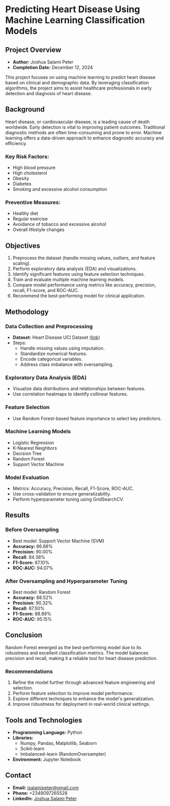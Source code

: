 # Predicting Heart Disease Using Machine Learning Classification Models

## Project Overview
- **Author:** Joshua Salami Peter
- **Completion Date:** December 12, 2024

This project focuses on using machine learning to predict heart disease based on clinical and demographic data. By leveraging classification algorithms, the project aims to assist healthcare professionals in early detection and diagnosis of heart disease.

## Background
Heart disease, or cardiovascular disease, is a leading cause of death worldwide. Early detection is vital to improving patient outcomes. Traditional diagnostic methods are often time-consuming and prone to error. Machine learning offers a data-driven approach to enhance diagnostic accuracy and efficiency.

### Key Risk Factors:
- High blood pressure
- High cholesterol
- Obesity
- Diabetes
- Smoking and excessive alcohol consumption

### Preventive Measures:
- Healthy diet
- Regular exercise
- Avoidance of tobacco and excessive alcohol
- Overall lifestyle changes

## Objectives
1. Preprocess the dataset (handle missing values, outliers, and feature scaling).
2. Perform exploratory data analysis (EDA) and visualizations.
3. Identify significant features using feature selection techniques.
4. Train and evaluate multiple machine learning models.
5. Compare model performance using metrics like accuracy, precision, recall, F1-score, and ROC-AUC.
6. Recommend the best-performing model for clinical application.

## Methodology

### Data Collection and Preprocessing
- **Dataset:** Heart Disease UCI Dataset ([link](https://archive.ics.uci.edu/ml/datasets/Heart+Disease))
- Steps:
  - Handle missing values using imputation.
  - Standardize numerical features.
  - Encode categorical variables.
  - Address class imbalance with oversampling.

### Exploratory Data Analysis (EDA)
- Visualize data distributions and relationships between features.
- Use correlation heatmaps to identify collinear features.

### Feature Selection
- Use Random Forest-based feature importance to select key predictors.

### Machine Learning Models
- Logistic Regression
- K-Nearest Neighbors
- Decision Tree
- Random Forest
- Support Vector Machine

### Model Evaluation
- Metrics: Accuracy, Precision, Recall, F1-Score, ROC-AUC.
- Use cross-validation to ensure generalizability.
- Perform hyperparameter tuning using GridSearchCV.

## Results
### Before Oversampling
- Best model: Support Vector Machine (SVM)
- **Accuracy:** 86.88%
- **Precision:** 90.00%
- **Recall:** 84.38%
- **F1-Score:** 87.10%
- **ROC-AUC:** 94.07%

### After Oversampling and Hyperparameter Tuning
- Best model: Random Forest
- **Accuracy:** 88.52%
- **Precision:** 90.32%
- **Recall:** 87.50%
- **F1-Score:** 88.89%
- **ROC-AUC:** 95.15%

## Conclusion
Random Forest emerged as the best-performing model due to its robustness and excellent classification metrics. The model balances precision and recall, making it a reliable tool for heart disease prediction.

### Recommendations
1. Refine the model further through advanced feature engineering and selection.
2. Perform feature selection to improve model performance.
3. Explore different techniques to enhance the model's generalization.
4. Improve robustness for deployment in real-world clinical settings.

## Tools and Technologies
- **Programming Language:** Python
- **Libraries:**
  - Numpy, Pandas, Matplotlib, Seaborn
  - Scikit-learn 
  - Imbalanced-learn (RandomOversampler)
- **Environment:** Jupyter Notebook

## Contact
- **Email:** jsalamipeter@gmail.com
- **Phone:** +2349097265528
- **LinkedIn:** [Joshua Salami Peter](https://www.linkedin.com/in/jsalamipeter/)

